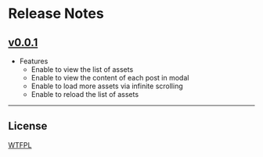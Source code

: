 # Release Notes

## [v0.0.1](https://github.com/yungshenglu/Portto-Wallet/releases/tag/v0.0.1)

- Features
  - Enable to view the list of assets
  - Enable to view the content of each post in modal
  - Enable to load more assets via infinite scrolling
  - Enable to reload the list of assets

---

## License

[WTFPL](LICENSE)
